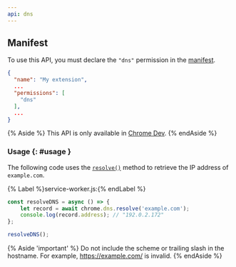 ```yaml
---
api: dns
---
```


## Manifest

To use this API, you must declare the `"dns"` permission in the [manifest][manifest].

```json
{
  "name": "My extension",
  ...
  "permissions": [
    "dns"
  ],
  ...
}
```

{% Aside %}
This API is only available in [Chrome Dev](https://www.google.com/chrome/dev/).
{% endAside %}

### Usage {: #usage }

The following code uses the [`resolve()`](#method-resolve) method to retrieve the IP address of `example.com`.

{% Label %}service-worker.js:{% endLabel %}

```js
const resolveDNS = async () => {
    let record = await chrome.dns.resolve('example.com');
    console.log(record.address); // "192.0.2.172"
};

resolveDNS();
```

{% Aside 'important' %}
Do not include the scheme or trailing slash in the hostname. For example, https://example.com/ is invalid.
{% endAside %}

[manifest]: /docs/extensions/mv3/manifest/
